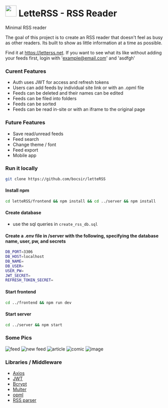 # <img style="width: 35px" src="https://github.com/user-attachments/assets/507295c4-b8bd-4219-9bcf-f64849fe34d3"/> LetteRSS - RSS Reader
Minimal RSS reader

The goal of this project is to create an RSS reader that doesn't feel as busy as other readers.
Its built to show as little information at a time as possible.

Find it at https://letterss.net. If you want to see what its like without adding your feeds first, login with 'example@email.com' and 'asdfgh'

### Curent Features
  <ul>
    <li>Auth uses JWT for access and refresh tokens</li>
    <li>Users can add feeds by individual site link or with an .opml file</li>
    <li>Feeds can be deleted and their names can be edited</li>
    <li>Feeds can be filed into folders</li>
    <li>Feeds can be sorted</li>
    <li>Feeds can be read in-site or with an iframe to the original page</li>
  </ul>
  
### Future Features
  <ul>
    <li>Save read/unread feeds</li>
    <li>Feed search</li>
    <li>Change theme / font</li>
    <li>Feed export</li>
    <li>Mobile app</li>
  </ul>

### Run it locally
```bash
git clone https://github.com/bocsir/letteRSS
```
#### Install npm
```bash
cd letteRSS/frontend && npm install && cd ../server && npm install
```
#### Create database
- use the sql queries in `create_rss_db.sql`

#### Create a .env file in /server with the following, specifying the database name, user, pw, and secrets

```bash
DB_PORT=3306
DB_HOST=localhost
DB_NAME=
DB_USER=
USER_PW=
JWT_SECRET=
REFRESH_TOKEN_SECRET=
```

#### Start frontend
```bash
cd ../frontend && npm run dev
```

#### Start server
```bash
cd ../server && npm start
```

### Some Pics
![feed](https://github.com/user-attachments/assets/dcd64f72-ea5c-44e8-aa2d-98f6969d691e)
![new feed](https://github.com/user-attachments/assets/5378a07c-54eb-4861-b4de-b9458e66bbae)
![article](https://github.com/user-attachments/assets/e0faffd0-f88e-4d15-a2ac-5e2b31b4ff84)
![comic](https://github.com/user-attachments/assets/8a429084-1135-433b-8950-a69336519d0f)
![image](https://github.com/user-attachments/assets/489161b0-215d-4630-a1b4-512a18e19ee5)  


### Libraries / Middleware
<ul>
  <li><a href="https://github.com/axios/axios">Axios</a></li>
  <li><a href="https://github.com/auth0/node-jsonwebtoken">JWT</a></li>
  <li><a href="https://github.com/pyca/bcrypt">Bcrypt</a></li>
  <li><a href="https://github.com/expressjs/multer">Multer</a></li>
  <li><a href="https://github.com/scripting/opmlpackage">opml</a></li>
  <li><a href="https://github.com/rbren/rss-parser">RSS parser</a></li>
</ul>
